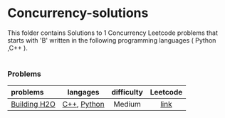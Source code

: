 # Concurrency-solutions
This folder contains Solutions to 1 Concurrency Leetcode problems that starts with 'B' written in the following programming languages ( Python ,C++ ).<br><br>
### Problems ###
|problems|langages|difficulty|Leetcode|
|:-------|:------:|:--------:|:------:|
|[Building H2O](./Building%20H2O)|[C++](./scripts/concurrency/B/Building%20H2O/Building%20H2O.cpp), [Python](./scripts/concurrency/B/Building%20H2O/Building%20H2O.py)|Medium|[link](https://leetcode.com/problems/building-h2o)|